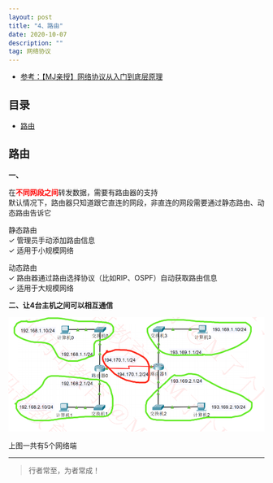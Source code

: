 ```yaml
---
layout: post
title: "4、路由"
date: 2020-10-07
description: ""
tag: 网络协议
---
```




- [参考：【MJ亲授】网络协议从入门到底层原理](https://ke.qq.com/course/2900359)



## 目录

* [路由](#content1)




<!-- ************************************************ -->
## <a id="content1"></a>路由

**一、**

在<span style="color:red;font-weight:bold">不同网段之间</span>转发数据，需要有路由器的支持    
默认情况下，路由器只知道跟它直连的网段，非直连的网段需要通过静态路由、动态路由告诉它

静态路由     
✓ 管理员手动添加路由信息     
✓ 适用于小规模网络     

动态路由     
✓ 路由器通过路由选择协议（比如RIP、OSPF）自动获取路由信息     
✓ 适用于大规模网络     
 


**二、让4台主机之间可以相互通信**

<img src="/images/Network/router1.png" alt="img">

上图一共有5个网络端



----------
>  行者常至，为者常成！


